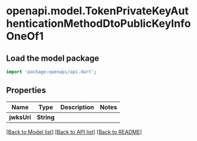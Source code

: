 # openapi.model.TokenPrivateKeyAuthenticationMethodDtoPublicKeyInfoOneOf1

## Load the model package

```dart
import 'package:openapi/api.dart';
```

## Properties

| Name        | Type       | Description | Notes |
| ----------- | ---------- | ----------- | ----- |
| **jwksUri** | **String** |             |

[[Back to Model list]](../README.md#documentation-for-models) [[Back to API list]](../README.md#documentation-for-api-endpoints) [[Back to README]](../README.md)
